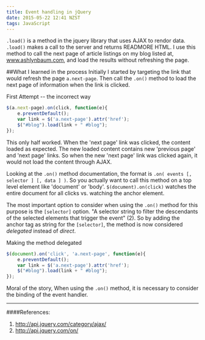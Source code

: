 ```yaml
---
title: Event handling in jQuery
date: 2015-05-22 12:41 NZST
tags: JavaScript
---
```



`.load()` is a method in the jquery library that uses AJAX to rendor data. `.load()` makes a call to the server and returns READMORE HTML. I use this method to call the next page of article listings on my blog listed at, www.ashlynbaum.com, and load the results without refreshing the page.

##What I learned in the process
Initially I started by targeting the link that would refresh the page `a.next-page`. Then call the `.on()` method to load the next page of information when the link is clicked.

First Attempt -- the incorrect way

``` javascript
$(a.next-page).on(click, function(e){
    e.preventDefault();
    var link = $('a.next-page').attr('href');
    $("#blog").load(link + " #blog");
}); 
```

This only half worked. When the 'next page' link was clicked, the content loaded as expected. The new loaded content contains new 'previous page' and 'next page' links. So when the new 'next page' link was clicked again, it would not load the content through AJAX. 

Looking at the `.on()` method documentation, the format is `.on( events [, selector ] [, data ] )`. So you actually want to call this method on a top level element like 'document' or 'body'. `$(document).on(click)` watches the entire document for all clicks vs. watching the anchor element. 

The most important option to consider when using the `.on()` method for this purpose is the `[selector]` option. "A selector string to filter the descendants of the selected elements that trigger the event" (2). So by adding the anchor tag as string for the `[selector]`, the method is now considered *delegated*  instead of *direct*. 

Making the method delegated

``` javascript
$(document).on('click', 'a.next-page', function(e){
    e.preventDefault();
    var link = $('a.next-page').attr('href');
    $("#blog").load(link + " #blog");
});
```

Moral of the story, When using the `.on()` method, it is necessary to consider the binding of the event handler.

***
####References:

1. http://api.jquery.com/category/ajax/
1. http://api.jquery.com/on/
